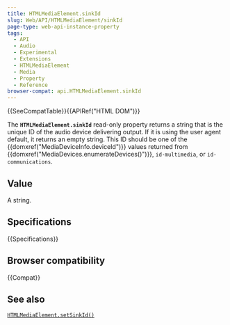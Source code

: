 ```yaml
---
title: HTMLMediaElement.sinkId
slug: Web/API/HTMLMediaElement/sinkId
page-type: web-api-instance-property
tags:
  - API
  - Audio
  - Experimental
  - Extensions
  - HTMLMediaElement
  - Media
  - Property
  - Reference
browser-compat: api.HTMLMediaElement.sinkId
---
```


{{SeeCompatTable}}{{APIRef("HTML DOM")}}

The **`HTMLMediaElement.sinkId`** read-only property returns a string that is the unique ID of the audio device delivering output.
If it is using the user agent default, it returns an empty string.
This ID should be one of the {{domxref("MediaDeviceInfo.deviceId")}} values returned from {{domxref("MediaDevices.enumerateDevices()")}}, `id-multimedia`, or `id-communications`.

## Value

A string.

## Specifications

{{Specifications}}

## Browser compatibility

{{Compat}}

## See also

[`HTMLMediaElement.setSinkId()`](/en-US/docs/Web/API/HTMLMediaElement/setSinkId)
